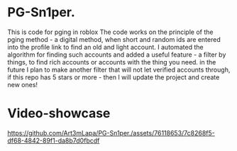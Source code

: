 # PG-Sn1per.
This is code for pging in roblox
The code works on the principle of the pging method - a digital method, when short and random ids are entered into the profile link to find an old and light account. I automated the algorithm for finding such accounts and added a useful feature - a filter by things, to find rich accounts or accounts with the thing you need.
in the future I plan to make another filter that will not let verified accounts through, if this repo has 5 stars or more - then I will update the project and create new ones!
# Video-showcase
https://github.com/Art3mLapa/PG-Sn1per./assets/76118653/7c8268f5-df68-4842-89f1-da8b7d0fbcdf
